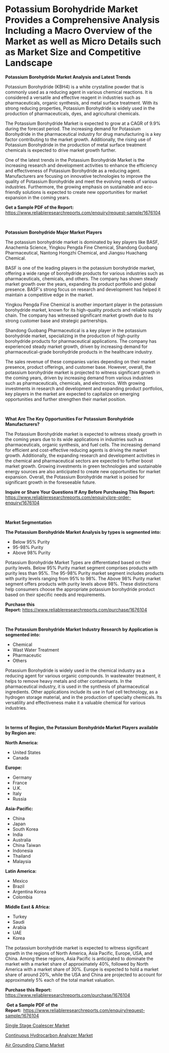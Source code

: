 <p><h1>Potassium Borohydride Market Provides a Comprehensive Analysis Including a Macro Overview of the Market as well as Micro Details such as Market Size and Competitive Landscape</h1></p><p><strong>Potassium Borohydride Market Analysis and Latest Trends</strong></p>
<p><p>Potassium Borohydride (KBH4) is a white crystalline powder that is commonly used as a reducing agent in various chemical reactions. It is considered a versatile and effective reagent in industries such as pharmaceuticals, organic synthesis, and metal surface treatment. With its strong reducing properties, Potassium Borohydride is widely used in the production of pharmaceuticals, dyes, and agricultural chemicals.</p><p>The Potassium Borohydride Market is expected to grow at a CAGR of 9.9% during the forecast period. The increasing demand for Potassium Borohydride in the pharmaceutical industry for drug manufacturing is a key factor contributing to the market growth. Additionally, the rising use of Potassium Borohydride in the production of metal surface treatment chemicals is expected to drive market growth further.</p><p>One of the latest trends in the Potassium Borohydride Market is the increasing research and development activities to enhance the efficiency and effectiveness of Potassium Borohydride as a reducing agent. Manufacturers are focusing on innovative technologies to improve the quality of Potassium Borohydride and meet the evolving needs of various industries. Furthermore, the growing emphasis on sustainable and eco-friendly solutions is expected to create new opportunities for market expansion in the coming years.</p></p>
<p><strong>Get a Sample PDF of the Report:&nbsp;</strong> <a href="https://www.reliableresearchreports.com/enquiry/request-sample/1676104">https://www.reliableresearchreports.com/enquiry/request-sample/1676104</a></p>
<p>&nbsp;</p>
<p><strong>Potassium Borohydride Major Market Players</strong></p>
<p><p>The potassium borohydride market is dominated by key players like BASF, Anachemla Science, Yingkou Pengda Fine Chemical, Shandong Guobang Pharmaceutical, Nantong Hongzhi Chemical, and Jiangsu Huachang Chemical.</p><p>BASF is one of the leading players in the potassium borohydride market, offering a wide range of borohydride products for various industries such as pharmaceuticals, chemicals, and others. The company has shown steady market growth over the years, expanding its product portfolio and global presence. BASF's strong focus on research and development has helped it maintain a competitive edge in the market.</p><p>Yingkou Pengda Fine Chemical is another important player in the potassium borohydride market, known for its high-quality products and reliable supply chain. The company has witnessed significant market growth due to its strong customer base and strategic partnerships.</p><p>Shandong Guobang Pharmaceutical is a key player in the potassium borohydride market, specializing in the production of high-purity borohydride products for pharmaceutical applications. The company has experienced steady market growth, driven by increasing demand for pharmaceutical-grade borohydride products in the healthcare industry.</p><p>The sales revenue of these companies varies depending on their market presence, product offerings, and customer base. However, overall, the potassium borohydride market is projected to witness significant growth in the coming years, driven by increasing demand from various industries such as pharmaceuticals, chemicals, and electronics. With growing investments in research and development and expanding product portfolios, key players in the market are expected to capitalize on emerging opportunities and further strengthen their market position.</p></p>
<p>&nbsp;</p>
<p><strong>What Are The Key Opportunities For Potassium Borohydride Manufacturers?</strong></p>
<p><p>The Potassium Borohydride market is expected to witness steady growth in the coming years due to its wide applications in industries such as pharmaceuticals, organic synthesis, and fuel cells. The increasing demand for efficient and cost-effective reducing agents is driving the market growth. Additionally, the expanding research and development activities in the chemical and pharmaceutical sectors are expected to further boost market growth. Growing investments in green technologies and sustainable energy sources are also anticipated to create new opportunities for market expansion. Overall, the Potassium Borohydride market is poised for significant growth in the foreseeable future.</p></p>
<p><strong>Inquire or Share Your Questions If Any Before Purchasing This Report:</strong> <a href="https://www.reliableresearchreports.com/enquiry/pre-order-enquiry/1676104">https://www.reliableresearchreports.com/enquiry/pre-order-enquiry/1676104</a></p>
<p>&nbsp;</p>
<p><strong>Market Segmentation</strong></p>
<p><strong>The Potassium Borohydride Market Analysis by types is segmented into:</strong></p>
<p><ul><li>Below 95% Purity</li><li>95-98% Purity</li><li>Above 98% Purity</li></ul></p>
<p><p>Potassium Borohydride Market Types are differentiated based on their purity levels. Below 95% Purity market segment comprises products with purity less than 95%. The 95-98% Purity market segment includes products with purity levels ranging from 95% to 98%. The Above 98% Purity market segment offers products with purity levels above 98%. These distinctions help consumers choose the appropriate potassium borohydride product based on their specific needs and requirements.</p></p>
<p><strong>Purchase this Report:&nbsp;</strong><a href="https://www.reliableresearchreports.com/purchase/1676104">https://www.reliableresearchreports.com/purchase/1676104</a></p>
<p>&nbsp;</p>
<p><strong>The Potassium Borohydride Market Industry Research by Application is segmented into:</strong></p>
<p><ul><li>Chemical</li><li>Wast Water Treatment</li><li>Pharmaceutic</li><li>Others</li></ul></p>
<p><p>Potassium Borohydride is widely used in the chemical industry as a reducing agent for various organic compounds. In wastewater treatment, it helps to remove heavy metals and other contaminants. In the pharmaceutical industry, it is used in the synthesis of pharmaceutical ingredients. Other applications include its use in fuel cell technology, as a hydrogen storage material, and in the production of specialty chemicals. Its versatility and effectiveness make it a valuable chemical for various industries.</p></p>
<p>&nbsp;</p>
<p><strong>In terms of Region, the Potassium Borohydride Market Players available by Region are:</strong></p>
<p>
    <p> <strong> North America: </strong>
        <ul>
            <li>United States</li>
            <li>Canada</li>
        </ul>
        </p> 
    <p> <strong> Europe: </strong>
        <ul>
            <li>Germany</li>
            <li>France</li>
            <li>U.K.</li>
            <li>Italy</li>
            <li>Russia</li>
        </ul>
        </p> 
    <p> <strong> Asia-Pacific: </strong>
        <ul>
            <li>China</li>
            <li>Japan</li>
            <li>South Korea</li>
            <li>India</li>
            <li>Australia</li>
            <li>China Taiwan</li>
            <li>Indonesia</li>
            <li>Thailand</li>
            <li>Malaysia</li>
        </ul>
        </p> 
    <p> <strong> Latin America: </strong>
        <ul>
            <li>Mexico</li>
            <li>Brazil</li>
            <li>Argentina Korea</li>
            <li>Colombia</li>
        </ul>
        </p> 
    <p> <strong> Middle East & Africa: </strong>
        <ul>
            <li>Turkey</li>
            <li>Saudi</li>
            <li>Arabia</li>
            <li>UAE</li>
            <li>Korea</li>
        </ul>
    </p>
    </p>
<p><p>The potassium borohydride market is expected to witness significant growth in the regions of North America, Asia Pacific, Europe, USA, and China. Among these regions, Asia Pacific is anticipated to dominate the market with a market share of approximately 40%, followed by North America with a market share of 30%. Europe is expected to hold a market share of around 20%, while the USA and China are projected to account for approximately 5% each of the total market valuation.</p></p>
<p><strong>Purchase this Report: </strong><a href="https://www.reliableresearchreports.com/purchase/1676104">https://www.reliableresearchreports.com/purchase/1676104</a></p>
<p>&nbsp;<strong>Get a Sample PDF of the Report:&nbsp;&nbsp;</strong><a href="https://www.reliableresearchreports.com/enquiry/request-sample/1676104">https://www.reliableresearchreports.com/enquiry/request-sample/1676104</a></p>
<p><strong></strong></p>
<p><p><a href="https://view.publitas.com/reportprime-1/single-stage-coalescer-market-research-report-the-key-to-successful-business-strategy-forecasted-for-period-from-2023-2030/">Single Stage Coalescer Market</a></p><p><a href="https://view.publitas.com/reportprime-1/continuous-hydrocarbon-analyzer-market-research-report-provides-thorough-industry-overview-which-offers-an-in-depth-analysis-of-product-trends-and-new-market-divisions/">Continuous Hydrocarbon Analyzer Market</a></p><p><a href="https://view.publitas.com/reportprime-1/air-grounding-clamp-market-centers-on-aspects-such-as-market-growth-market-share-market-opportunity-and-projected-forecasts-spanning-from-2023-to-2030/">Air Grounding Clamp Market</a></p></p>